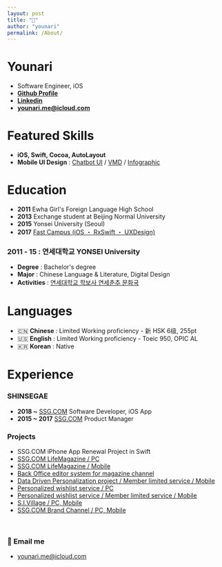 ```yaml
---
layout: post
title: "📝"
author: "younari"
permalink: /About/
---
```


# Younari
- Software Engineer, iOS
- **[Github Profile](https://github.com/younari)** 
- **[Linkedin](https://www.linkedin.com/in/기윤-김-6b61b894/)**
- **[younari.me@icloud.com](mailto:younari.me@icloud.com)**


# Featured Skills
- **iOS, Swift, Cocoa, AutoLayout**
- **Mobile UI Design** : [Chatbot UI](https://www.behance.net/gallery/54607233/Organize-your-subscriptions-with-Cash-bot) / [VMD](https://www.behance.net/gallery/49975731/-VMD) / [Infographic](https://www.behance.net/gallery/49975089/MoMA-Infographic)

# Education
- **2011** Ewha Girl's Foreign Language High School
- **2013** Exchange student at Beijing Normal University 
- **2015** Yonsei University (Seoul)
- **2017** [Fast Campus (iOS ・ RxSwift ・ UXDesign)](https://younari.github.io/Edu/)

### 2011 - 15 : 연세대학교 YONSEI University
- **Degree** : Bachelor's degree
- **Major** : Chinese Language & Literature, Digital Design
- **Activities** : [연세대학교 학보사 연세춘추 문화국](http://chunchu.yonsei.ac.kr)


# Languages
- 🇨🇳 **Chinese** : Limited Working proficiency - 新 HSK 6级, 255pt
- 🇺🇸 **English** : Limited Working proficiency - Toeic 950, OPIC AL
- 🇰🇷 **Korean** : Native 


# Experience

### SHINSEGAE
-  **2018 ~** [SSG.COM](https://itunes.apple.com/kr/app/ssg-com-%EB%B0%B1%ED%99%94%EC%A0%90%EC%97%90%EC%84%9C-%EC%9D%B4%EB%A7%88%ED%8A%B8%EA%B9%8C%EC%A7%80-%EC%93%B1-%ED%95%9C%EB%B2%88%EC%97%90/id786135420?mt=8) Software Developer, iOS App
-  **2015 ~ 2017** [SSG.COM](https://itunes.apple.com/kr/app/ssg-com-%EB%B0%B1%ED%99%94%EC%A0%90%EC%97%90%EC%84%9C-%EC%9D%B4%EB%A7%88%ED%8A%B8%EA%B9%8C%EC%A7%80-%EC%93%B1-%ED%95%9C%EB%B2%88%EC%97%90/id786135420?mt=8) Product Manager



### Projects
- SSG.COM iPhone App Renewal Project in Swift
- [SSG.COM LifeMagazine / PC](http://www.ssg.com/contents/lifeMagazineMain.ssg?gnb=magazine)
- [SSG.COM LifeMagazine / Mobile](http://m.ssg.com/contents/lifeMagazineMain.ssg)
- [Back Office editor system for magazine channel](http://howdy.ssg.com/contents/journalMain.ssg)
- [Data Driven Personalization project / Member limited service / Mobile](http://m.ssg.com/personalized/foryou/foryouMain.ssg)
- [Personalized wishlist service / PC](http://www.ssg.com/myssg/myClip/main.ssg)
- [Personalized wishlist service / Member limited service / Mobile](http://m.ssg.com/service/clipsale.ssg)
- [S.I.Village / PC, Mobile](http://sivillage.ssg.com/)
- [SSG.COM Brand Channel / PC, Mobile](http://www.ssg.com/special/index.ssg)

<br>

### 💌 Email me

- [younari.me@icloud.com](mailto:younari.me@icloud.com)
